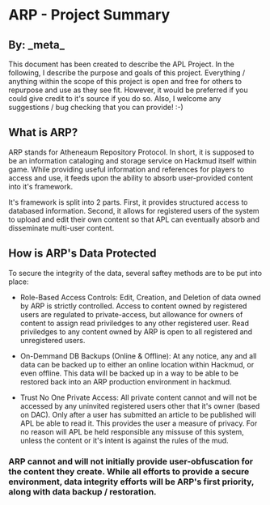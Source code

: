 # ARP - Project Summary
## By: \_meta\_

This document has been created to describe the APL Project. In the following, I describe the purpose and goals of this project. Everything / anything within the scope of this project is open and free for others to repurpose and use as they see fit. However, it would be preferred if you could give credit to it's source if you do so. Also, I welcome any suggestions / bug checking that you can provide! :-)

## What is ARP?
ARP stands for Atheneaum Repository Protocol. In short, it is supposed to be an information cataloging and storage service on Hackmud itself within game. While providing useful information and references for players to access and use, it feeds upon the ability to absorb user-provided content into it's framework.

It's framework is split into 2 parts. First, it provides structured access to databased information. Second, it allows for registered users of the system to upload and edit their own content so that APL can eventually absorb and disseminate multi-user content.

## How is ARP's Data Protected

To secure the integrity of the data, several saftey methods are to be put into place:
* Role-Based Access Controls: Edit, Creation, and Deletion of data owned by ARP is strictly controlled. Access to content owned by registered users are regulated to private-access, but allowance for owners of content to assign read priviledges to any other registered user. Read priviledges to any content owned by ARP is open to all registered and unregistered users.

* On-Demmand DB Backups (Online & Offline): At any notice, any and all data can be backed up to either an online location within Hackmud, or even offline. This data will be backed up in a way to be able to be restored back into an ARP production environment in hackmud.

* Trust No One Private Access: All private content cannot and will not be accessed by any uninvited registered users other that it's owner (based on DAC). Only after a user has submitted an article to be published will APL be able to read it. This provides the user a measure of privacy. For no reason will APL be held responsible any missuse of this system, unless the content or it's intent is against the rules of the mud.

### ARP cannot and will not initially provide user-obfuscation for the content they create. While all efforts to provide a secure environment, data integrity efforts will be ARP's first priority, along with data backup / restoration.

